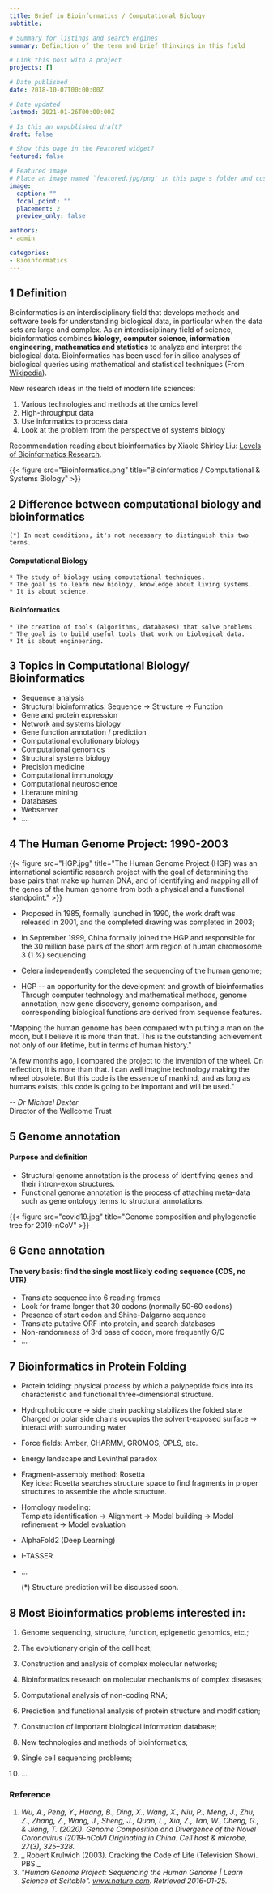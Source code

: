 ```yaml
---
title: Brief in Bioinformatics / Computational Biology
subtitle: 

# Summary for listings and search engines
summary: Definition of the term and brief thinkings in this field

# Link this post with a project
projects: []

# Date published
date: 2018-10-07T00:00:00Z

# Date updated
lastmod: 2021-01-26T00:00:00Z

# Is this an unpublished draft?
draft: false

# Show this page in the Featured widget?
featured: false

# Featured image
# Place an image named `featured.jpg/png` in this page's folder and customize its options here.
image:
  caption: ""
  focal_point: ""
  placement: 2
  preview_only: false

authors:
- admin

categories:
- Bioinformatics
---
```


## 1	Definition

Bioinformatics is an interdisciplinary field that develops methods and software tools for understanding biological data, in particular when the data sets are large and complex. As an interdisciplinary field of science, bioinformatics combines **biology**, **computer science**, **information engineering**, **mathematics and statistics** to analyze and interpret the biological data. Bioinformatics has been used for in silico analyses of biological queries using mathematical and statistical techniques (From [Wikipedia](https://en.wikipedia.org/wiki/Bioinformatics)).

New research ideas in the field of modern life sciences:
1.	Various technologies and methods at the omics level
2.	High-throughput data
3.	Use informatics to process data
4.	Look at the problem from the perspective of systems biology

Recommendation reading about bioinformatics by Xiaole Shirley Liu: [Levels of Bioinformatics Research](http://www.longwoodgenomics.org/2014/10/11/levels-of-bioinformatics-research/).

{{< figure src="Bioinformatics.png" title="Bioinformatics / Computational & Systems Biology" >}}

  
## 2	Difference between computational biology and bioinformatics
	(*) In most conditions, it's not necessary to distinguish this two terms.


#### Computational Biology
	* The study of biology using computational techniques.
	* The goal is to learn new biology, knowledge about living systems.
	* It is about science.


#### Bioinformatics
	* The creation of tools (algorithms, databases) that solve problems.
	* The goal is to build useful tools that work on biological data.
	* It is about engineering.



  
## 3	Topics in Computational Biology/ Bioinformatics

- Sequence analysis
- Structural bioinformatics: Sequence -> Structure -> Function
- Gene and protein expression
- Network and systems biology
- Gene function annotation / prediction
- Computational evolutionary biology
- Computational genomics
- Structural systems biology
- Precision medicine
- Computational immunology
- Computational neuroscience
- Literature mining
- Databases
- Webserver
- ...


## 4	The Human Genome Project: 1990-2003

{{< figure src="HGP.jpg" title="The Human Genome Project (HGP) was an international scientific research project with the goal of determining the base pairs that make up human DNA, and of identifying and mapping all of the genes of the human genome from both a physical and a functional standpoint." >}}

- Proposed in 1985, formally launched in 1990, the work draft was released in 2001, and the completed drawing was completed in 2003;

- In September 1999, China formally joined the HGP and responsible for the 30 million base pairs of the short arm region of human chromosome 3 (1 %) sequencing

- Celera independently completed the sequencing of the human genome;

- HGP -- an opportunity for the development and growth of bioinformatics
	Through computer technology and mathematical methods, genome annotation, new gene discovery, genome comparison, and corresponding biological functions are derived from sequence features.

"Mapping the human genome has been compared with putting a man on the moon, but I believe it is more than that. This is the outstanding achievement not only of our lifetime, but in terms of human history."  

"A few months ago, I compared the project to the invention of the wheel. On reflection, it is more than that. I can well imagine technology making the wheel obsolete. But this code is the essence of mankind, and as long as humans exists, this code is going to be important and will be used."  

_-- Dr Michael Dexter_  
Director of the Wellcome Trust


  
## 5	Genome annotation
#### Purpose and definition
- Structural genome annotation is the process of identifying genes and their intron-exon structures.
- Functional genome annotation is the process of attaching meta-data such as gene ontology terms to structural annotations.

{{< figure src="covid19.jpg" title="Genome composition and phylogenetic tree for 2019-nCoV" >}}

  
## 6	Gene annotation
#### The very basis: find the single most likely coding sequence (CDS, no UTR)
- Translate sequence into 6 reading frames
- Look for frame longer that 30 codons (normally 50-60 codons)
- Presence of start codon and Shine-Dalgarno sequence
- Translate putative ORF into protein, and search databases
- Non-randomness of 3rd base of codon, more frequently G/C
- ...


  
## 7	Bioinformatics in Protein Folding

- Protein folding: physical process by which a polypeptide folds into its characteristic and functional three-dimensional structure.

- Hydrophobic core -> side chain packing stabilizes the folded state  
Charged or polar side chains occupies the solvent-exposed surface -> interact with surrounding water

- Force fields: Amber, CHARMM, GROMOS, OPLS, etc.

- Energy landscape and Levinthal paradox

- Fragment-assembly method: Rosetta  
Key idea: Rosetta searches structure space to find fragments in proper structures to assemble the whole structure.

- Homology modeling:  
	Template identification -> Alignment -> Model building -> Model refinement -> Model evaluation
 
- AlphaFold2 (Deep Learning)

- I-TASSER

- ...

  (\*) Structure prediction will be discussed soon.


  
## 8	Most Bioinformatics problems interested in:

1. Genome sequencing, structure, function, epigenetic genomics, etc.;

2. The evolutionary origin of the cell host;

3. Construction and analysis of complex molecular networks;

4. Bioinformatics research on molecular mechanisms of complex diseases;

5. Computational analysis of non-coding RNA;

6. Prediction and functional analysis of protein structure and modification;

7. Construction of important biological information database;

8. New technologies and methods of bioinformatics;

9. Single cell sequencing problems;

10.	...


  
### Reference
1.	_Wu, A., Peng, Y., Huang, B., Ding, X., Wang, X., Niu, P., Meng, J., Zhu, Z., Zhang, Z., Wang, J., Sheng, J., Quan, L., Xia, Z., Tan, W., Cheng, G., & Jiang, T. (2020). Genome Composition and Divergence of the Novel Coronavirus (2019-nCoV) Originating in China. Cell host & microbe, 27(3), 325–328._
2.	_ Robert Krulwich (2003). Cracking the Code of Life (Television Show). PBS._
3.	_"Human Genome Project: Sequencing the Human Genome | Learn Science at Scitable". www.nature.com. Retrieved 2016-01-25._



